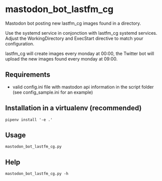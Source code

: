 # mastodon_bot_lastfm_cg

Mastodon bot posting new lastfm_cg images found in a directory.

Use the systemd service in conjonction with lastfm_cg systemd services. Adjust the WorkingDirectory and ExecStart directive to match your configuration.

lastfm_cg will create images every monday at 00:00, the Twitter bot will upload the new images found every monday at 09:00.

## Requirements

- valid config.ini file with mastodon api information in the script folder (see config_sample.ini for an example)

## Installation in a virtualenv (recommended)

```
pipenv install '-e .'
```

## Usage

```
mastodon_bot_lastfm_cg.py
```

## Help

```
mastodon_bot_lastfm_cg.py -h
```

```
```
